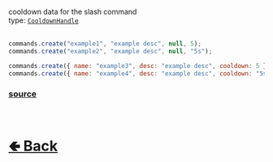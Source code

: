 cooldown data for the slash command<br>
type: [`CooldownHandle`](https://github.com/paigeroid/noscord.js/wiki/Commands.SlashCommand.CooldownHandle)<br><br>
```js
commands.create("example1", "example desc", null, 5);
commands.create("example2", "example desc", null, "5s");

commands.create({ name: "example3", desc: "example desc", cooldown: 5 });
commands.create({ name: "example4", desc: "example desc", cooldown: "5s" });
```

### [source](https://github.com/paigeroid/noscord.js/blob/main/src/Services/CommandService/custard/SlashCommand.js)


<br> <h1> [🢀 Back](https://github.com/paigeroid/noscord.js/wiki/Commands.SlashCommand) </h1>